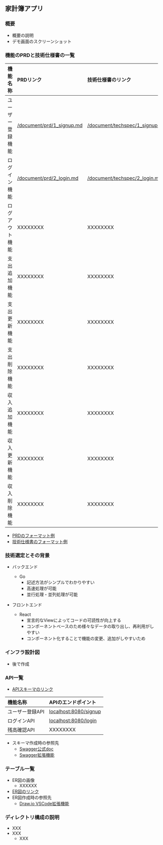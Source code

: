 ## 家計簿アプリ

### 概要

- 概要の説明
- デモ画面のスクリーンショット

### 機能のPRDと技術仕様書の一覧

| 機能名称 | PRDリンク | 技術仕様書のリンク |
| :--- | :--- | :--- |
| ユーザー登録機能 | [/document/prd/1_signup.md](/document/prd/1_signup.md) | [/document/techspec/1_signup.md](/document/techspec/1_signup.md) |
| ログイン機能 | [/document/prd/2_login.md](/document/prd/2_login.md) | [/document/techspec/2_login.md](/document/techspec/2_login.md) |
| ログアウト機能 | XXXXXXXX | XXXXXXXX |
| 支出追加機能 | XXXXXXXX | XXXXXXXX |
| 支出更新機能 | XXXXXXXX | XXXXXXXX |
| 支出削除機能 | XXXXXXXX | XXXXXXXX |
| 収入追加機能 | XXXXXXXX | XXXXXXXX |
| 収入更新機能 | XXXXXXXX | XXXXXXXX |
| 収入削除機能 | XXXXXXXX | XXXXXXXX |

- [PRDのフォーマット例](/document/prd/1_login.md)
- [技術仕様書のフォーマット例  ](/document/techspec/1_login.md)


### 技術選定とその背景

- バックエンド
  - Go
    - 記述方法がシンプルでわかりやすい
    - 高速処理が可能
    - 並行処理・並列処理が可能

- フロントエンド
  - React
    - 宣言的なViewによってコードの可読性が向上する
    - コンポーネントベースのため様々なデータの取り出し、再利用がしやすい
    - コンポーネント化することで機能の変更、追加がしやすいため

### インフラ設計図

- 後で作成

### API一覧
- [APIスキーマのリンク](/document/api-schema/openapi.yml)

| 機能名称 | APIのエンドポイント |
| :--- | :--- |
| ユーザー登録API | [localhost:8080/signup](localhost:8080/signup) |
| ログインAPI | [localhost:8080/login](localhost:8080/login) |
| 残高確認API | XXXXXXXX |

- スキーマ作成時の参照先
  - [Swagger公式doc](https://swagger.io/docs/specification/api-host-and-base-path/)
  - [Swagger拡張機能](https://marketplace.visualstudio.com/items?itemName=Arjun.swagger-viewer)

### テーブル一覧

- ER図の画像
  - XXXXXX
- [ER図のリンク](/document/db/db_er.dio)
- ER図作成時の参照先
  - [Draw.io VSCode拡張機能](https://marketplace.visualstudio.com/items?itemName=hediet.vscode-drawio)

### ディレクトリ構成の説明

- XXX
- XXX
  - XXX
